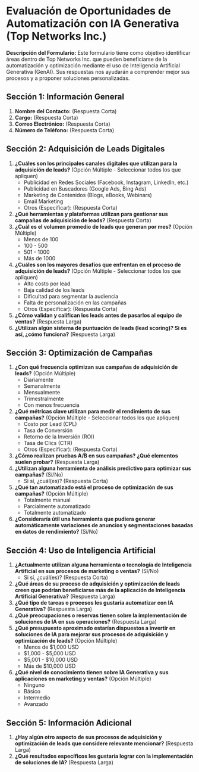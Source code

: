 # Evaluación de Oportunidades de Automatización con IA Generativa (Top Networks Inc.)

**Descripción del Formulario:** Este formulario tiene como objetivo identificar áreas dentro de Top Networks Inc. que pueden beneficiarse de la automatización y optimización mediante el uso de Inteligencia Artificial Generativa (GenAI). Sus respuestas nos ayudarán a comprender mejor sus procesos y a proponer soluciones personalizadas.

## Sección 1: Información General

1. **Nombre del Contacto:** (Respuesta Corta)
2. **Cargo:** (Respuesta Corta)
3. **Correo Electrónico:** (Respuesta Corta)
4. **Número de Teléfono:** (Respuesta Corta)

## Sección 2: Adquisición de Leads Digitales

1. **¿Cuáles son los principales canales digitales que utilizan para la adquisición de leads?** (Opción Múltiple - Seleccionar todos los que apliquen)
    * Publicidad en Redes Sociales (Facebook, Instagram, LinkedIn, etc.)
    * Publicidad en Buscadores (Google Ads, Bing Ads)
    * Marketing de Contenidos (Blogs, eBooks, Webinars)
    * Email Marketing
    * Otros (Especificar): (Respuesta Corta)
2. **¿Qué herramientas y plataformas utilizan para gestionar sus campañas de adquisición de leads?** (Respuesta Corta)
3. **¿Cuál es el volumen promedio de leads que generan por mes?** (Opción Múltiple)
    * Menos de 100
    * 100 - 500
    * 501 - 1000
    * Más de 1000
4. **¿Cuáles son los mayores desafíos que enfrentan en el proceso de adquisición de leads?** (Opción Múltiple - Seleccionar todos los que apliquen)
    * Alto costo por lead
    * Baja calidad de los leads
    * Dificultad para segmentar la audiencia
    * Falta de personalización en las campañas
    * Otros (Especificar): (Respuesta Corta)
5. **¿Cómo validan y califican los leads antes de pasarlos al equipo de ventas?** (Respuesta Larga)
6. **¿Utilizan algún sistema de puntuación de leads (lead scoring)? Si es así, ¿cómo funciona?** (Respuesta Larga)

## Sección 3: Optimización de Campañas

1. **¿Con qué frecuencia optimizan sus campañas de adquisición de leads?** (Opción Múltiple)
    * Diariamente
    * Semanalmente
    * Mensualmente
    * Trimestralmente
    * Con menos frecuencia
2. **¿Qué métricas clave utilizan para medir el rendimiento de sus campañas?** (Opción Múltiple - Seleccionar todos los que apliquen)
    * Costo por Lead (CPL)
    * Tasa de Conversión
    * Retorno de la Inversión (ROI)
    * Tasa de Clics (CTR)
    * Otros (Especificar): (Respuesta Corta)
3. **¿Cómo realizan pruebas A/B en sus campañas? ¿Qué elementos suelen probar?** (Respuesta Larga)
4. **¿Utilizan alguna herramienta de análisis predictivo para optimizar sus campañas?** (Sí/No)
    * Si sí, ¿cuál(es)? (Respuesta Corta)
5. **¿Qué tan automatizado está el proceso de optimización de sus campañas?** (Opción Múltiple)
    * Totalmente manual
    * Parcialmente automatizado
    * Totalmente automatizado
6. **¿Consideraría útil una herramienta que pudiera generar automáticamente variaciones de anuncios y segmentaciones basadas en datos de rendimiento?** (Sí/No)

## Sección 4: Uso de Inteligencia Artificial

1. **¿Actualmente utilizan alguna herramienta o tecnología de Inteligencia Artificial en sus procesos de marketing o ventas?** (Sí/No)
    * Si sí, ¿cuál(es)? (Respuesta Corta)
2. **¿Qué áreas de su proceso de adquisición y optimización de leads creen que podrían beneficiarse más de la aplicación de Inteligencia Artificial Generativa?** (Respuesta Larga)
3. **¿Qué tipo de tareas o procesos les gustaría automatizar con IA Generativa?** (Respuesta Larga)
4. **¿Qué preocupaciones o reservas tienen sobre la implementación de soluciones de IA en sus operaciones?** (Respuesta Larga)
5. **¿Qué presupuesto aproximado estarían dispuestos a invertir en soluciones de IA para mejorar sus procesos de adquisición y optimización de leads?** (Opción Múltiple)
    * Menos de $1,000 USD
    * $1,000 - $5,000 USD
    * $5,001 - $10,000 USD
    * Más de $10,000 USD
6. **¿Qué nivel de conocimiento tienen sobre IA Generativa y sus aplicaciones en marketing y ventas?** (Opción Múltiple)
    * Ninguno
    * Básico
    * Intermedio
    * Avanzado

## Sección 5: Información Adicional

1. **¿Hay algún otro aspecto de sus procesos de adquisición y optimización de leads que considere relevante mencionar?** (Respuesta Larga)
2. **¿Qué resultados específicos les gustaría lograr con la implementación de soluciones de IA?** (Respuesta Larga)
